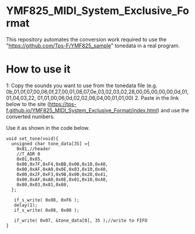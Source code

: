 # YMF825_MIDI_System_Exclusive_Format
This repository automates the conversion work required to use the "https://github.com/Tps-F/YMF825_sample" tonedata in a real program.

# How to use it
1: Copy the sounds you want to use from the tonedata file (e.g. 0b,01,0f,07,00,06,0f,27,00,01,08,07,0e,03,02,03,02,28,00,05,00,00,00,0d,01,01,04,03,22, 01,01,00,06,0d,02,02,06,04,00,01,01,00)
2. Paste in the link below to the site (https://tps-f.github.io/YMF825_MIDI_System_Exclusive_Format/index.html) and use the converted numbers.

Use it as shown in the code below.

```
void set_tone(void){
  unsigned char tone_data[35] ={
    0x81,//header
    //T_ADR 0
    0x01,0x85,
    0x00,0x7F,0xF4,0xBB,0x00,0x10,0x40,
    0x00,0xAF,0xA0,0x0E,0x03,0x10,0x40,
    0x00,0x2F,0xF3,0x9B,0x00,0x20,0x41,
    0x00,0xAF,0xA0,0x0E,0x01,0x10,0x40,
    0x80,0x03,0x81,0x80,
  };
  
   if_s_write( 0x08, 0xF6 );
   delay(1);
   if_s_write( 0x08, 0x00 );
  
   if_write( 0x07, &tone_data[0], 35 );//write to FIFO
}
```
